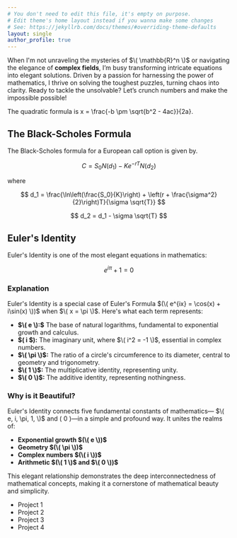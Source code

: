 ```yaml
---
# You don't need to edit this file, it's empty on purpose.
# Edit theme's home layout instead if you wanna make some changes
# See: https://jekyllrb.com/docs/themes/#overriding-theme-defaults
layout: single
author_profile: true
---
```


When I'm not unraveling the mysteries of $\( \mathbb{R}^n \)$ or navigating the elegance of **complex fields**, I’m busy transforming intricate equations into elegant solutions. Driven by a passion for harnessing the power of mathematics, I thrive on solving the toughest puzzles, turning chaos into clarity. Ready to tackle the unsolvable? Let’s crunch numbers and make the impossible possible!



The quadratic formula is x = \frac{-b \pm \sqrt{b^2 - 4ac}}{2a}.

## The Black-Scholes Formula

The Black-Scholes formula for a European call option is given by.

$$
C = S_0 N(d_1) - K e^{-rT} N(d_2)
$$

where

$$
d_1 = \frac{\ln\left(\frac{S_0}{K}\right) + \left(r + \frac{\sigma^2}{2}\right)T}{\sigma \sqrt{T}}
$$

$$
d_2 = d_1 - \sigma \sqrt{T}
$$


## Euler's Identity

Euler's Identity is one of the most elegant equations in mathematics:

$$
e^{i\pi} + 1 = 0
$$

### Explanation

Euler's Identity is a special case of Euler's Formula $(\( e^{ix} = \cos(x) + i\sin(x) \))$ when $\( x = \pi \)$. Here's what each term represents:

- **$\( e \):$** The base of natural logarithms, fundamental to exponential growth and calculus.
- **\$( i \$):** The imaginary unit, where $\( i^2 = -1 \)$, essential in complex numbers.
- **$\( \pi \)$:** The ratio of a circle's circumference to its diameter, central to geometry and trigonometry.
- **$\( 1 \)$:** The multiplicative identity, representing unity.
- **$\( 0 \)$:** The additive identity, representing nothingness.

### Why is it Beautiful?

Euler's Identity connects five fundamental constants of mathematics— $\( e, i, \pi, 1, \)$ and \( 0 \)—in a simple and profound way. It unites the realms of:
- **Exponential growth $(\( e \))$**
- **Geometry $(\( \pi \))$**
- **Complex numbers $(\( i \))$**
- **Arithmetic $(\( 1 \)$ and $\( 0 \))$**

This elegant relationship demonstrates the deep interconnectedness of mathematical concepts, making it a cornerstone of mathematical beauty and simplicity.

- Project 1
- Project 2
- Project 3
- Project 4
